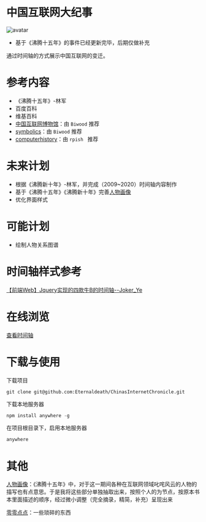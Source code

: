 # 中国互联网大纪事
![avatar](https://img.shields.io/badge/%E6%9B%B4%E6%96%B0%E7%8A%B6%E6%80%81-%E6%AD%A3%E5%9C%A8%E6%9B%B4%E6%96%B0-green)

- 基于《沸腾十五年》的事件已经更新完毕，后期仅做补充

通过时间轴的方式展示中国互联网的变迁。

# 参考内容

- 《沸腾十五年》-林军
- 百度百科
- 维基百科
- [中国互联网博物馆](http://internet.cn/)：由 ```Biwood``` 推荐
- [symbolics](https://symbolics.com/)：由 ```Biwood``` 推荐
- [computerhistory](https://computerhistory.org/)：由 ```rpish ``` 推荐

# 未来计划

- 根据《沸腾新十年》-林军，并完成（2009~2020）时间轴内容制作
- 基于《沸腾十五年》《沸腾新十年》完善[人物画像](https://github.com/Eternaldeath/ChinasInternetChronicle/tree/portrait)
- 优化界面样式

# 可能计划

- 绘制人物关系图谱

# 时间轴样式参考
[【前端Web】Jquery实现的四款牛B的时间轴--Joker_Ye](https://blog.csdn.net/hj7jay/article/details/56274376)

# 在线浏览
[查看时间轴](https://eternaldeath.github.io/ChinasInternetChronicle/)

# 下载与使用

下载项目

```Git
git clone git@github.com:Eternaldeath/ChinasInternetChronicle.git
```

下载本地服务器

```javascript
npm install anywhere -g 
```

在项目根目录下，启用本地服务器

```javascript
anywhere 
```

# 其他

[人物画像](https://github.com/Eternaldeath/ChinasInternetChronicle/blob/master/%E4%BA%BA%E7%89%A9%E7%94%BB%E5%83%8F.md)：《沸腾十五年》中，对于这一期间各种在互联网领域叱咤风云的人物的描写也有点意思。于是我将这些部分单独抽取出来，按照个人的为节点，按原本书本里面描述的顺序，经过微小调整（完全摘录，精简，补充）呈现出来

[零零点点](https://github.com/Eternaldeath/ChinasInternetChronicle/blob/master/%E9%9B%B6%E9%9B%B6%E7%82%B9%E7%82%B9.md)：一些琐碎的东西

